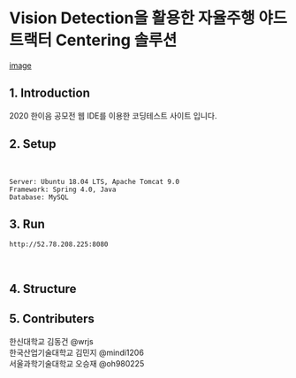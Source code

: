 # Vision Detection을 활용한 자율주행 야드 트랙터 Centering 솔루션
[image](https://github.com/Hseongha/Turtlebot_Centering/assets/145640813/d83939ee-9749-4f71-9f42-894c9f8034da)

## 1. Introduction
2020 한이음 공모전 웹 IDE를 이용한 코딩테스트 사이트 입니다.

## 2. Setup

</br>
    
    Server: Ubuntu 18.04 LTS, Apache Tomcat 9.0
    Framework: Spring 4.0, Java
    Database: MySQL

## 3. Run
    http://52.78.208.225:8080

</br>

## 4. Structure



## 5. Contributers

한신대학교 김동건 @wrjs<br> 
한국산업기술대학교 김민지 @mindi1206<br>
서울과학기술대학교 오승재 @oh980225<br>
